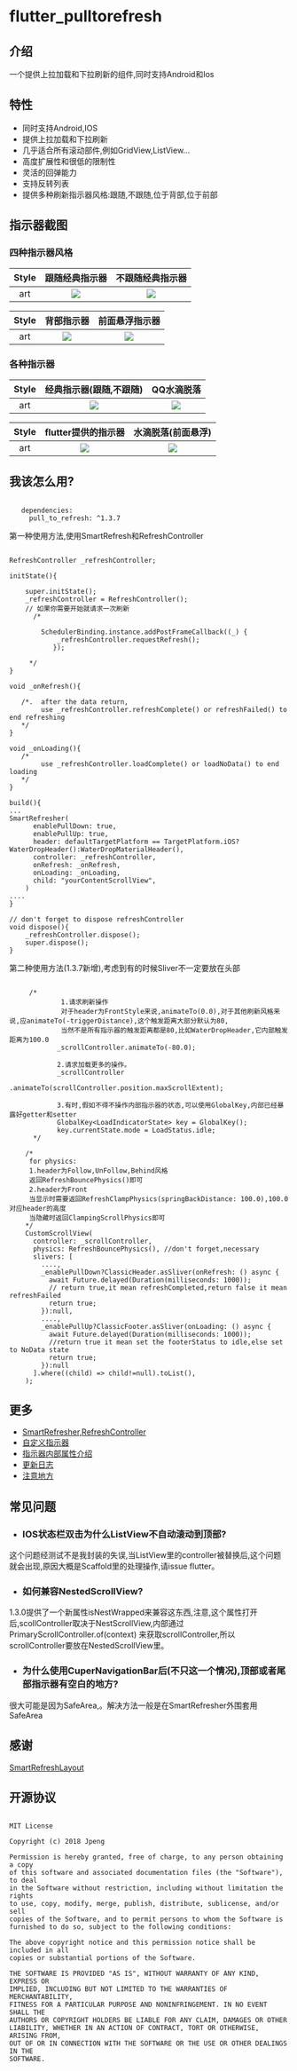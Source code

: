 # flutter_pulltorefresh

## 介绍
一个提供上拉加载和下拉刷新的组件,同时支持Android和Ios

## 特性
* 同时支持Android,IOS
* 提供上拉加载和下拉刷新
* 几乎适合所有滚动部件,例如GridView,ListView...
* 高度扩展性和很低的限制性
* 灵活的回弹能力
* 支持反转列表
* 提供多种刷新指示器风格:跟随,不跟随,位于背部,位于前部

## 指示器截图
### 四种指示器风格
|Style| 跟随经典指示器|不跟随经典指示器|
|:---:|:---:|:---:|
|art| ![](example/images/classical_follow.gif) | ![](example/images/classical_unfollow.gif) |

|Style|背部指示器|前面悬浮指示器|
|:---:|:---:|:---:|
|art| ![](arts/screen1.gif) | ![](example/images/material_classic.gif) |

### 各种指示器

|Style| 经典指示器(跟随,不跟随) | QQ水滴脱落 |
|:---:|:---:|:---:|
|art| ![](example/images/classical_follow.gif) | ![](example/images/warterdrop.gif) |

|Style| flutter提供的指示器| 水滴脱落(前面悬浮) |
|:---:|:---:|:---:|
|art| ![](example/images/material_classic.gif) | ![](example/images/material_waterdrop.gif) |

## 我该怎么用?


```

   dependencies:
     pull_to_refresh: ^1.3.7

```

第一种使用方法,使用SmartRefresh和RefreshController
```

RefreshController _refreshController;

initState(){

    super.initState();
    _refreshController = RefreshController();
    // 如果你需要开始就请求一次刷新
      /*

        SchedulerBinding.instance.addPostFrameCallback((_) {
            _refreshController.requestRefresh();
           });

     */
}

void _onRefresh(){

   /*.  after the data return,
        use _refreshController.refreshComplete() or refreshFailed() to end refreshing
   */
}

void _onLoading(){
   /*
        use _refreshController.loadComplete() or loadNoData() to end loading
   */
}

build(){
...
SmartRefresher(
      enablePullDown: true,
      enablePullUp: true,
      header: defaultTargetPlatform == TargetPlatform.iOS?WaterDropHeader():WaterDropMaterialHeader(),
      controller: _refreshController,
      onRefresh: _onRefresh,
      onLoading: _onLoading,
      child: "yourContentScrollView",
    )
....
}

// don't forget to dispose refreshController
void dispose(){
    _refreshController.dispose();
    super.dispose();
}

```

第二种使用方法(1.3.7新增),考虑到有的时候Sliver不一定要放在头部

```

     /*
             1.请求刷新操作
             对于header为FrontStyle来说,animateTo(0.0),对于其他刷新风格来说,应animateTo(-triggerDistance),这个触发距离大部分默认为80,
             当然不是所有指示器的触发距离都是80,比如WaterDropHeader,它内部触发距离为100.0
            _scrollController.animateTo(-80.0);

            2.请求加载更多的操作。
            _scrollController
                         .animateTo(scrollController.position.maxScrollExtent);

            3.有时,假如不得不操作内部指示器的状态,可以使用GlobalKey,内部已经暴露好getter和setter
            GlobalKey<LoadIndicatorState> key = GlobalKey();
            key.currentState.mode = LoadStatus.idle;
      */

    /*
     for physics:
     1.header为Follow,UnFollow,Behind风格
     返回RefreshBouncePhysics()即可
     2.header为Front
     当显示时需要返回RefreshClampPhysics(springBackDistance: 100.0),100.0对应header的高度
     当隐藏时返回ClampingScrollPhysics即可
    */
    CustomScrollView(
      controller: _scrollController,
      physics: RefreshBouncePhysics(), //don't forget,necessary
      slivers: [
        ....,
        _enablePullDown?ClassicHeader.asSliver(onRefresh: () async {
          await Future.delayed(Duration(milliseconds: 1000));
          // return true,it mean refreshCompleted,return false it mean refreshFailed
          return true;
        }):null,
        ....,
        _enablePullUp?ClassicFooter.asSliver(onLoading: () async {
          await Future.delayed(Duration(milliseconds: 1000));
          //return true it mean set the footerStatus to idle,else set to NoData state
          return true;
        }):null
      ].where((child) => child!=null).toList(),
    );

```

## 更多
- [SmartRefresher,RefreshController](refresher_controller.md)
- [自定义指示器](custom_indicator.md)
- [指示器内部属性介绍](indicator_attribute.md)
- [更新日志](CHANGELOG.md)
- [注意地方](notice.md)

## 常见问题
* <h3>IOS状态栏双击为什么ListView不自动滚动到顶部?</h3>
这个问题经测试不是我封装的失误,当ListView里的controller被替换后,这个问题就会出现,原因大概是Scaffold里的处理操作,请issue flutter。

* <h3>如何兼容NestedScrollView?</h3>
1.3.0提供了一个新属性isNestWrapped来兼容这东西,注意,这个属性打开后,scollController取决于NestScrollView,内部通过PrimaryScrollController.of(context)
来获取scrollController,所以scrollController要放在NestedScrollView里。

* <h3>为什么使用CuperNavigationBar后(不只这一个情况),顶部或者尾部指示器有空白的地方?</h3>
很大可能是因为SafeArea,。解决方法一般是在SmartRefresher外围套用SafeArea



## 感谢

[SmartRefreshLayout](https://github.com/scwang90/SmartRefreshLayout)


## 开源协议

```

MIT License

Copyright (c) 2018 Jpeng

Permission is hereby granted, free of charge, to any person obtaining a copy
of this software and associated documentation files (the "Software"), to deal
in the Software without restriction, including without limitation the rights
to use, copy, modify, merge, publish, distribute, sublicense, and/or sell
copies of the Software, and to permit persons to whom the Software is
furnished to do so, subject to the following conditions:

The above copyright notice and this permission notice shall be included in all
copies or substantial portions of the Software.

THE SOFTWARE IS PROVIDED "AS IS", WITHOUT WARRANTY OF ANY KIND, EXPRESS OR
IMPLIED, INCLUDING BUT NOT LIMITED TO THE WARRANTIES OF MERCHANTABILITY,
FITNESS FOR A PARTICULAR PURPOSE AND NONINFRINGEMENT. IN NO EVENT SHALL THE
AUTHORS OR COPYRIGHT HOLDERS BE LIABLE FOR ANY CLAIM, DAMAGES OR OTHER
LIABILITY, WHETHER IN AN ACTION OF CONTRACT, TORT OR OTHERWISE, ARISING FROM,
OUT OF OR IN CONNECTION WITH THE SOFTWARE OR THE USE OR OTHER DEALINGS IN THE
SOFTWARE.


 ```